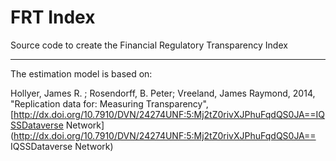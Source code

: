 FRT Index
========

Source code to create the Financial Regulatory Transparency Index

---

The estimation model is based on:

Hollyer, James R. ; Rosendorff, B. Peter; Vreeland, James Raymond, 2014, 
"Replication data for: Measuring Transparency", 
[http://dx.doi.org/10.7910/DVN/24274UNF:5:Mj2tZ0rivXJPhuFqdQS0JA==IQSSDataverse Network](http://dx.doi.org/10.7910/DVN/24274UNF:5:Mj2tZ0rivXJPhuFqdQS0JA== IQSSDataverse Network)